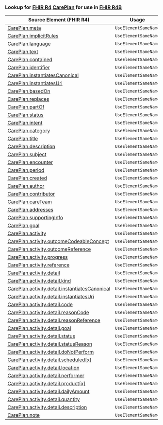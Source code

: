 ### Lookup for [FHIR R4](https://hl7.org/fhir/R4/) [CarePlan](https://hl7.org/fhir/R4/CarePlan.html) for use in [FHIR R4B](https://hl7.org/fhir/R4B/)

| Source Element (FHIR R4) | Usage | Target |
| -------------- | ----- | ------ |
| [CarePlan.meta](https://hl7.org/fhir/R4/CarePlan.html#resource) | `UseElementSameName` | [CarePlan.meta](https://hl7.org/fhir/R4B/CarePlan.html#resource) |
| [CarePlan.implicitRules](https://hl7.org/fhir/R4/CarePlan.html#resource) | `UseElementSameName` | [CarePlan.implicitRules](https://hl7.org/fhir/R4B/CarePlan.html#resource) |
| [CarePlan.language](https://hl7.org/fhir/R4/CarePlan.html#resource) | `UseElementSameName` | [CarePlan.language](https://hl7.org/fhir/R4B/CarePlan.html#resource) |
| [CarePlan.text](https://hl7.org/fhir/R4/CarePlan.html#resource) | `UseElementSameName` | [CarePlan.text](https://hl7.org/fhir/R4B/CarePlan.html#resource) |
| [CarePlan.contained](https://hl7.org/fhir/R4/CarePlan.html#resource) | `UseElementSameName` | [CarePlan.contained](https://hl7.org/fhir/R4B/CarePlan.html#resource) |
| [CarePlan.identifier](https://hl7.org/fhir/R4/CarePlan.html#resource) | `UseElementSameName` | [CarePlan.identifier](https://hl7.org/fhir/R4B/CarePlan.html#resource) |
| [CarePlan.instantiatesCanonical](https://hl7.org/fhir/R4/CarePlan.html#resource) | `UseElementSameName` | [CarePlan.instantiatesCanonical](https://hl7.org/fhir/R4B/CarePlan.html#resource) |
| [CarePlan.instantiatesUri](https://hl7.org/fhir/R4/CarePlan.html#resource) | `UseElementSameName` | [CarePlan.instantiatesUri](https://hl7.org/fhir/R4B/CarePlan.html#resource) |
| [CarePlan.basedOn](https://hl7.org/fhir/R4/CarePlan.html#resource) | `UseElementSameName` | [CarePlan.basedOn](https://hl7.org/fhir/R4B/CarePlan.html#resource) |
| [CarePlan.replaces](https://hl7.org/fhir/R4/CarePlan.html#resource) | `UseElementSameName` | [CarePlan.replaces](https://hl7.org/fhir/R4B/CarePlan.html#resource) |
| [CarePlan.partOf](https://hl7.org/fhir/R4/CarePlan.html#resource) | `UseElementSameName` | [CarePlan.partOf](https://hl7.org/fhir/R4B/CarePlan.html#resource) |
| [CarePlan.status](https://hl7.org/fhir/R4/CarePlan.html#resource) | `UseElementSameName` | [CarePlan.status](https://hl7.org/fhir/R4B/CarePlan.html#resource) |
| [CarePlan.intent](https://hl7.org/fhir/R4/CarePlan.html#resource) | `UseElementSameName` | [CarePlan.intent](https://hl7.org/fhir/R4B/CarePlan.html#resource) |
| [CarePlan.category](https://hl7.org/fhir/R4/CarePlan.html#resource) | `UseElementSameName` | [CarePlan.category](https://hl7.org/fhir/R4B/CarePlan.html#resource) |
| [CarePlan.title](https://hl7.org/fhir/R4/CarePlan.html#resource) | `UseElementSameName` | [CarePlan.title](https://hl7.org/fhir/R4B/CarePlan.html#resource) |
| [CarePlan.description](https://hl7.org/fhir/R4/CarePlan.html#resource) | `UseElementSameName` | [CarePlan.description](https://hl7.org/fhir/R4B/CarePlan.html#resource) |
| [CarePlan.subject](https://hl7.org/fhir/R4/CarePlan.html#resource) | `UseElementSameName` | [CarePlan.subject](https://hl7.org/fhir/R4B/CarePlan.html#resource) |
| [CarePlan.encounter](https://hl7.org/fhir/R4/CarePlan.html#resource) | `UseElementSameName` | [CarePlan.encounter](https://hl7.org/fhir/R4B/CarePlan.html#resource) |
| [CarePlan.period](https://hl7.org/fhir/R4/CarePlan.html#resource) | `UseElementSameName` | [CarePlan.period](https://hl7.org/fhir/R4B/CarePlan.html#resource) |
| [CarePlan.created](https://hl7.org/fhir/R4/CarePlan.html#resource) | `UseElementSameName` | [CarePlan.created](https://hl7.org/fhir/R4B/CarePlan.html#resource) |
| [CarePlan.author](https://hl7.org/fhir/R4/CarePlan.html#resource) | `UseElementSameName` | [CarePlan.author](https://hl7.org/fhir/R4B/CarePlan.html#resource) |
| [CarePlan.contributor](https://hl7.org/fhir/R4/CarePlan.html#resource) | `UseElementSameName` | [CarePlan.contributor](https://hl7.org/fhir/R4B/CarePlan.html#resource) |
| [CarePlan.careTeam](https://hl7.org/fhir/R4/CarePlan.html#resource) | `UseElementSameName` | [CarePlan.careTeam](https://hl7.org/fhir/R4B/CarePlan.html#resource) |
| [CarePlan.addresses](https://hl7.org/fhir/R4/CarePlan.html#resource) | `UseElementSameName` | [CarePlan.addresses](https://hl7.org/fhir/R4B/CarePlan.html#resource) |
| [CarePlan.supportingInfo](https://hl7.org/fhir/R4/CarePlan.html#resource) | `UseElementSameName` | [CarePlan.supportingInfo](https://hl7.org/fhir/R4B/CarePlan.html#resource) |
| [CarePlan.goal](https://hl7.org/fhir/R4/CarePlan.html#resource) | `UseElementSameName` | [CarePlan.goal](https://hl7.org/fhir/R4B/CarePlan.html#resource) |
| [CarePlan.activity](https://hl7.org/fhir/R4/CarePlan.html#resource) | `UseElementSameName` | [CarePlan.activity](https://hl7.org/fhir/R4B/CarePlan.html#resource) |
| [CarePlan.activity.outcomeCodeableConcept](https://hl7.org/fhir/R4/CarePlan.html#resource) | `UseElementSameName` | [CarePlan.activity.outcomeCodeableConcept](https://hl7.org/fhir/R4B/CarePlan.html#resource) |
| [CarePlan.activity.outcomeReference](https://hl7.org/fhir/R4/CarePlan.html#resource) | `UseElementSameName` | [CarePlan.activity.outcomeReference](https://hl7.org/fhir/R4B/CarePlan.html#resource) |
| [CarePlan.activity.progress](https://hl7.org/fhir/R4/CarePlan.html#resource) | `UseElementSameName` | [CarePlan.activity.progress](https://hl7.org/fhir/R4B/CarePlan.html#resource) |
| [CarePlan.activity.reference](https://hl7.org/fhir/R4/CarePlan.html#resource) | `UseElementSameName` | [CarePlan.activity.reference](https://hl7.org/fhir/R4B/CarePlan.html#resource) |
| [CarePlan.activity.detail](https://hl7.org/fhir/R4/CarePlan.html#resource) | `UseElementSameName` | [CarePlan.activity.detail](https://hl7.org/fhir/R4B/CarePlan.html#resource) |
| [CarePlan.activity.detail.kind](https://hl7.org/fhir/R4/CarePlan.html#resource) | `UseElementSameName` | [CarePlan.activity.detail.kind](https://hl7.org/fhir/R4B/CarePlan.html#resource) |
| [CarePlan.activity.detail.instantiatesCanonical](https://hl7.org/fhir/R4/CarePlan.html#resource) | `UseElementSameName` | [CarePlan.activity.detail.instantiatesCanonical](https://hl7.org/fhir/R4B/CarePlan.html#resource) |
| [CarePlan.activity.detail.instantiatesUri](https://hl7.org/fhir/R4/CarePlan.html#resource) | `UseElementSameName` | [CarePlan.activity.detail.instantiatesUri](https://hl7.org/fhir/R4B/CarePlan.html#resource) |
| [CarePlan.activity.detail.code](https://hl7.org/fhir/R4/CarePlan.html#resource) | `UseElementSameName` | [CarePlan.activity.detail.code](https://hl7.org/fhir/R4B/CarePlan.html#resource) |
| [CarePlan.activity.detail.reasonCode](https://hl7.org/fhir/R4/CarePlan.html#resource) | `UseElementSameName` | [CarePlan.activity.detail.reasonCode](https://hl7.org/fhir/R4B/CarePlan.html#resource) |
| [CarePlan.activity.detail.reasonReference](https://hl7.org/fhir/R4/CarePlan.html#resource) | `UseElementSameName` | [CarePlan.activity.detail.reasonReference](https://hl7.org/fhir/R4B/CarePlan.html#resource) |
| [CarePlan.activity.detail.goal](https://hl7.org/fhir/R4/CarePlan.html#resource) | `UseElementSameName` | [CarePlan.activity.detail.goal](https://hl7.org/fhir/R4B/CarePlan.html#resource) |
| [CarePlan.activity.detail.status](https://hl7.org/fhir/R4/CarePlan.html#resource) | `UseElementSameName` | [CarePlan.activity.detail.status](https://hl7.org/fhir/R4B/CarePlan.html#resource) |
| [CarePlan.activity.detail.statusReason](https://hl7.org/fhir/R4/CarePlan.html#resource) | `UseElementSameName` | [CarePlan.activity.detail.statusReason](https://hl7.org/fhir/R4B/CarePlan.html#resource) |
| [CarePlan.activity.detail.doNotPerform](https://hl7.org/fhir/R4/CarePlan.html#resource) | `UseElementSameName` | [CarePlan.activity.detail.doNotPerform](https://hl7.org/fhir/R4B/CarePlan.html#resource) |
| [CarePlan.activity.detail.scheduled[x]](https://hl7.org/fhir/R4/CarePlan.html#resource) | `UseElementSameName` | [CarePlan.activity.detail.scheduled[x]](https://hl7.org/fhir/R4B/CarePlan.html#resource) |
| [CarePlan.activity.detail.location](https://hl7.org/fhir/R4/CarePlan.html#resource) | `UseElementSameName` | [CarePlan.activity.detail.location](https://hl7.org/fhir/R4B/CarePlan.html#resource) |
| [CarePlan.activity.detail.performer](https://hl7.org/fhir/R4/CarePlan.html#resource) | `UseElementSameName` | [CarePlan.activity.detail.performer](https://hl7.org/fhir/R4B/CarePlan.html#resource) |
| [CarePlan.activity.detail.product[x]](https://hl7.org/fhir/R4/CarePlan.html#resource) | `UseElementSameName` | [CarePlan.activity.detail.product[x]](https://hl7.org/fhir/R4B/CarePlan.html#resource) |
| [CarePlan.activity.detail.dailyAmount](https://hl7.org/fhir/R4/CarePlan.html#resource) | `UseElementSameName` | [CarePlan.activity.detail.dailyAmount](https://hl7.org/fhir/R4B/CarePlan.html#resource) |
| [CarePlan.activity.detail.quantity](https://hl7.org/fhir/R4/CarePlan.html#resource) | `UseElementSameName` | [CarePlan.activity.detail.quantity](https://hl7.org/fhir/R4B/CarePlan.html#resource) |
| [CarePlan.activity.detail.description](https://hl7.org/fhir/R4/CarePlan.html#resource) | `UseElementSameName` | [CarePlan.activity.detail.description](https://hl7.org/fhir/R4B/CarePlan.html#resource) |
| [CarePlan.note](https://hl7.org/fhir/R4/CarePlan.html#resource) | `UseElementSameName` | [CarePlan.note](https://hl7.org/fhir/R4B/CarePlan.html#resource) |
